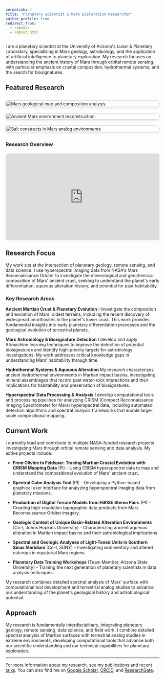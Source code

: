 ```yaml
---
permalink: /
title: "Planetary Scientist & Mars Exploration Researcher"
author_profile: true
redirect_from:
  - /about/
  - /about.html
---
```


<style>
.homepage-gallery {
  display: grid;
  grid-template-columns: repeat(auto-fit, minmax(300px, 1fr));
  gap: 20px;
  margin: 30px 0;
}

.gallery-item {
  position: relative;
  overflow: hidden;
  border-radius: 8px;
  box-shadow: 0 4px 6px rgba(0, 0, 0, 0.1);
  transition: transform 0.3s ease;
}

.gallery-item:hover {
  transform: scale(1.02);
}

.gallery-item img {
  width: 100%;
  height: auto;
  display: block;
}

.video-embed {
  position: relative;
  width: 100%;
  padding-bottom: 56.25%;
  height: 0;
  overflow: hidden;
  border-radius: 8px;
  margin: 20px 0;
}

.video-embed iframe {
  position: absolute;
  top: 0;
  left: 0;
  width: 100%;
  height: 100%;
  border: none;
}
</style>

I am a planetary scientist at the University of Arizona's Lunar & Planetary Laboratory, specializing in Mars geology, astrobiology, and the application of artificial intelligence to planetary exploration. My research focuses on understanding the ancient history of Mars through orbital remote sensing, with particular emphasis on crustal composition, hydrothermal systems, and the search for biosignatures.

## Featured Research

<div class="homepage-gallery">
  <div class="gallery-item">
    <img src="/michaelphillips.github.io/images/mars_art_map.png" alt="Mars geological map and composition analysis">
  </div>
  <div class="gallery-item">
    <img src="/michaelphillips.github.io/images/primordial_mars_art.jpg" alt="Ancient Mars environment reconstruction">
  </div>
  <div class="gallery-item">
    <img src="/michaelphillips.github.io/images/salt_constructs_graphical_abstract.png" alt="Salt constructs in Mars analog environments">
  </div>
</div>

### Research Overview

<div class="video-embed">
  <iframe src="https://www.youtube.com/embed/72FFi2Hdxdg" allowfullscreen="" loading="lazy"></iframe>
</div>

## Research Focus

My work sits at the intersection of planetary geology, remote sensing, and data science. I use hyperspectral imaging data from NASA's Mars Reconnaissance Orbiter to investigate the mineralogical and geochemical composition of Mars' ancient crust, seeking to understand the planet's early differentiation, aqueous alteration history, and potential for past habitability.

### Key Research Areas

**Ancient Martian Crust & Planetary Evolution**
I investigate the composition and evolution of Mars' oldest terrains, including the recent discovery of widespread anorthosites in the planet's lower crust. This work provides fundamental insights into early planetary differentiation processes and the geological evolution of terrestrial planets.

**Mars Astrobiology & Biosignature Detection**
I develop and apply AI/machine learning techniques to improve the detection of potential biosignatures and identify high-priority targets for astrobiology investigations. My work addresses critical knowledge gaps in understanding Mars' habitability through time.

**Hydrothermal Systems & Aqueous Alteration**
My research characterizes ancient hydrothermal environments in Martian impact basins, investigating mineral assemblages that record past water-rock interactions and their implications for habitability and preservation of biosignatures.

**Hyperspectral Data Processing & Analysis**
I develop computational tools and processing pipelines for analyzing CRISM (Compact Reconnaissance Imaging Spectrometer for Mars) hyperspectral data, including automated detection algorithms and spectral analysis frameworks that enable large-scale compositional mapping.

## Current Work

I currently lead and contribute to multiple NASA-funded research projects investigating Mars through orbital remote sensing and data analysis. My active projects include:

- **From Olivine to Feldspar: Tracing Martian Crustal Evolution with CRISM Mapping Data** (PI) - Using CRISM hyperspectral data to map and understand the compositional evolution of Mars' ancient crust.

- **Spectral Cube Analysis Tool** (PI) - Developing a Python-based graphical user interface for analyzing hyperspectral imaging data from planetary missions.

- **Production of Digital Terrain Models from HiRISE Stereo Pairs** (PI) - Creating high-resolution topographic data products from Mars Reconnaissance Orbiter imagery.

- **Geologic Context of Unique Basin-Related Alteration Environments** (Co-I, Johns Hopkins University) - Characterizing ancient aqueous alteration in Martian impact basins and their astrobiological implications.

- **Spectral and Geologic Analyses of Light-Toned Units in Southern Sinus Meridiani** (Co-I, SUNY) - Investigating sedimentary and altered outcrops in equatorial Mars regions.

- **Planetary Data Training Workshops** (Team Member, Arizona State University) - Training the next generation of planetary scientists in data analysis techniques.

My research combines detailed spectral analysis of Mars' surface with computational tool development and terrestrial analog studies to advance our understanding of the planet's geological history and astrobiological potential.

## Approach

My research is fundamentally interdisciplinary, integrating planetary geology, remote sensing, data science, and field work. I combine detailed spectral analysis of Martian surfaces with terrestrial analog studies in extreme environments, developing computational tools that advance both our scientific understanding and our technical capabilities for planetary exploration.

---

For more information about my research, see my [publications](/publications/) and [recent talks](/talks/). You can also find me on [Google Scholar](https://scholar.google.com/citations?user=1DCuzasAAAAJ&hl=en), [ORCID](https://orcid.org/0000-0001-8873-2238), and [ResearchGate](https://www.researchgate.net/profile/Michael-Phillips-23).
